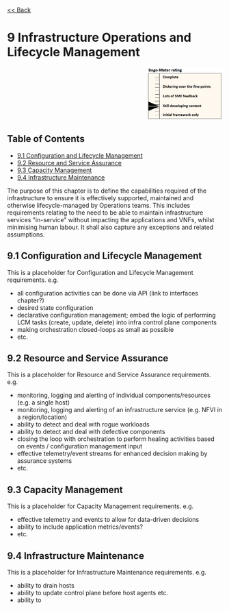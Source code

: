 [<< Back](../../ref_model)
# 9	Infrastructure Operations and Lifecycle Management
<p align="right"><img src="../figures/bogo_sdc.png" alt="scope" title="Scope" width="35%"/></p>

## Table of Contents
* [9.1 Configuration and Lifecycle Management](#9.1)
* [9.2 Resource and Service Assurance](#9.2)
* [9.3 Capacity Management](#9.3)
* [9.4 Infrastructure Maintenance](#9.4)


The purpose of this chapter is to define the capabilities required of the infrastructure to ensure it is effectively supported, maintained and otherwise lifecycle-managed by Operations teams.  This includes requirements relating to the need to be able to maintain infrastructure services "in-service" without impacting the applications and VNFs, whilst minimising human labour. It shall also capture any exceptions and related assumptions.

<a name="9.1"></a>
## 9.1 Configuration and Lifecycle Management

This is a placeholder for Configuration and Lifecycle Management requirements. e.g.
- all configuration activities can be done via API (link to interfaces chapter?)
- desired state configuration
- declarative configuration management; embed the logic of performing LCM tasks (create, update, delete) into infra control plane components
- making orchestration closed-loops as small as possible
- etc.

<a name="9.2"></a>
## 9.2 Resource and Service Assurance

This is a placeholder for Resource and Service Assurance requirements. e.g.
- monitoring, logging and alerting of individual components/resources (e.g. a single host)
- monitoring, logging and alerting of an infrastructure service (e.g. NFVI in a region/location)
- ability to detect and deal with rogue workloads
- ability to detect and deal with defective components
- closing the loop with orchestration to perform healing activities based on events / configuration management input
- effective telemetry/event streams for enhanced decision making by assurance systems
- etc.

<a name="9.3"></a>
## 9.3 Capacity Management

This is a placeholder for Capacity Management requirements. e.g.
- effective telemetry and events to allow for data-driven decisions
- ability to include application metrics/events?
- etc.

<a name="9.4"></a>
## 9.4 Infrastructure Maintenance

This is a placeholder for Infrastructure Maintenance requirements. e.g.

- ability to drain hosts
- ability to update control plane before host agents etc.
- ability to
